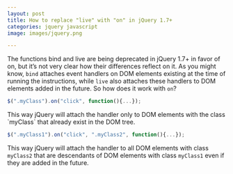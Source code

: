 ```yaml
---
layout: post
title: How to replace "live" with "on" in jQuery 1.7+
categories: jquery javascript
image: images/jquery.png

---
```

The functions bind and live are being deprecated in jQuery 1.7+ in favor of on, but it’s not very clear how their differences reflect on it. As you might know, `bind` attaches event handlers on DOM elements existing at the time of running the instructions, while `live` also attaches these handlers to DOM elements added in the future. So how does it work with `on`?

```javascript
$(".myClass").on("click", function(){...});
```

This way jQuery will attach the handler only to DOM elements with the class \`myClass\` that already exist in the DOM tree.

```javascript
$(".myClass1").on("click", ".myClass2", function(){...});
```

This way jQuery will attach the handler to all DOM elements with class `myClass2` that are descendants of DOM elements with class `myClass1` even if they are added in the future.

